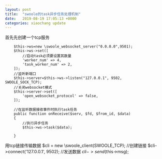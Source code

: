 ```yaml
---
layout: post
title:  "swoole的task异步任务处理机制"
date:   2019-08-19 17:05:13 +0000
categories: xiaochang update
---
```



首先先创建一个tcp服务

        $this->ws=new \swoole_websocket_server("0.0.0.0",9501);
        $this->ws->set([
            //启动task必须要设置其数量
            'worker_num' => 4,
            'task_worker_num' => 2,
        ]);
        //监听新端口
        $this->server=$this->ws->listen("127.0.0.1", 9502, SWOOLE_SOCK_TCP);
        //关闭websocket模式
        $this->server->set([
            'open_websocket_protocol' => false,
        ]);
        
        //在监听数据接收事件时执行task任务
        public function onReceive($serv, $fd, $from_id, $data)
        {
            //执行异步任务
            $this->ws->task($data);

        }
        
用tcp链接传输数据
      $cli = new \swoole_client(SWOOLE_TCP);
      //创建链接
      $cli->connect('127.0.0.1', 9502); 
      //发送数据
      $cli->send($this->msg);
        
